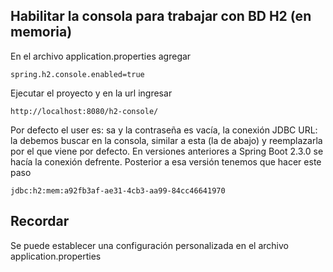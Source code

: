## Habilitar la consola para trabajar con BD H2 (en memoria)
En el archivo application.properties agregar

```
spring.h2.console.enabled=true
```

Ejecutar el proyecto y en la url ingresar

```
http://localhost:8080/h2-console/
```

Por defecto el user es: sa y la contraseña es vacía, la conexión JDBC URL: la debemos buscar en la consola, 
similar a esta (la de abajo) y reemplazarla por el que viene por defecto. 
En versiones anteriores a Spring Boot 2.3.0 se 
hacía la conexión defrente. Posterior a esa versión tenemos que hacer este paso

```
jdbc:h2:mem:a92fb3af-ae31-4cb3-aa99-84cc46641970
```

## Recordar
Se puede establecer una configuración personalizada en el archivo application.properties